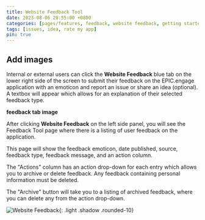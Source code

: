 ```yaml
---
title: Website Feedback Tool
date: 2023-08-06 20:55:00 +0800
categories: [pages/features, feedback, website feedback, getting started, features]
tags: [issues, idea, rate my app]
pin: true
---
```


## Add images

Internal or external users can click the **Website Feedback** blue tab on the lower right side of the screen to submit their feedback on the EPIC.engage application with an emoticon and report an issue or share an idea (optional). A textbox will appear which allows for an explanation of their selected feedback type. 

**feedback tab image**

After clicking **Website Feedback** on the left side panel, you will see the Feedback Tool page where there is a listing of user feedback on the application.  

This page will show the feedback emoticon, date published, source, feedback type, feedback message, and an action column.   

The "Actions" column has an action drop-down for each entry which allows you to archive or delete feedback. Any feedback containing personal information must be deleted.

The "Archive" button will take you to a listing of archived feedback, where you can delete any from the action drop-down.

![Website Feedback](/){: .light .shadow .rounded-10}
